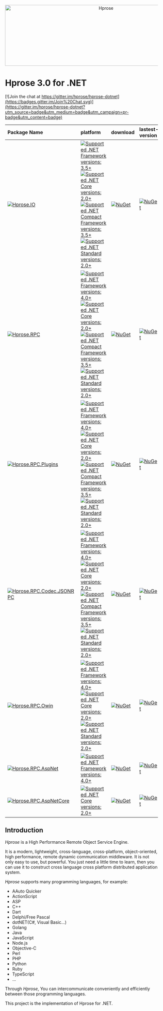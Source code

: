 <p align="center"><img src="https://hprose.com/banner.@2x.png" alt="Hprose" title="Hprose" width="650" height="200" /></p>

# Hprose 3.0 for .NET

[![Join the chat at https://gitter.im/hprose/hprose-dotnet](https://badges.gitter.im/Join%20Chat.svg)](https://gitter.im/hprose/hprose-dotnet?utm_source=badge&utm_medium=badge&utm_campaign=pr-badge&utm_content=badge)


  Package Name  | platform | download | lastest-version |
:---------------|:---------|:---------|:-----------------
[![Hprose.IO](https://img.shields.io/badge/nuget-Hprose.IO-red.svg?logo=nuget)](https://www.nuget.org/packages/Hprose.IO) | [![Supported .NET Framework versions: 3.5+](https://img.shields.io/badge/.NET-3.5+-blue.svg) ![Supported .NET Core versions: 2.0+](https://img.shields.io/badge/.NET_Core-2.0+-blue.svg) ![Supported .NET Compact Framework versions: 3.5+](https://img.shields.io/badge/.NET_CF-3.5+-blue.svg) ![Supported .NET Standard versions: 2.0+](https://img.shields.io/badge/.NET_Standard-2.0+-blue.svg)](https://www.nuget.org/packages/Hprose.IO) | [![NuGet](https://img.shields.io/nuget/v/Hprose.IO.svg)](https://www.nuget.org/packages/Hprose.IO) | [![NuGet](https://img.shields.io/nuget/dt/Hprose.IO.svg)](https://www.nuget.org/packages/Hprose.IO)
[![Hprose.RPC](https://img.shields.io/badge/nuget-Hprose.RPC-red.svg?logo=nuget)](https://www.nuget.org/packages/Hprose.RPC) | [![Supported .NET Framework versions: 4.0+](https://img.shields.io/badge/.NET-4.0+-blue.svg) ![Supported .NET Core versions: 2.0+](https://img.shields.io/badge/.NET_Core-2.0+-blue.svg) ![Supported .NET Compact Framework versions: 3.5+](https://img.shields.io/badge/.NET_CF-3.5+-blue.svg) ![Supported .NET Standard versions: 2.0+](https://img.shields.io/badge/.NET_Standard-2.0+-blue.svg)](https://www.nuget.org/packages/Hprose.RPC) | [![NuGet](https://img.shields.io/nuget/v/Hprose.RPC.svg)](https://www.nuget.org/packages/Hprose.RPC) | [![NuGet](https://img.shields.io/nuget/dt/Hprose.RPC.svg)](https://www.nuget.org/packages/Hprose.RPC)
[![Hprose.RPC.Plugins](https://img.shields.io/badge/nuget-Hprose.RPC.Plugins-orange.svg?logo=nuget)](https://www.nuget.org/packages/Hprose.RPC.Plugins) | [![Supported .NET Framework versions: 4.0+](https://img.shields.io/badge/.NET-4.0+-blue.svg) ![Supported .NET Core versions: 2.0+](https://img.shields.io/badge/.NET_Core-2.0+-blue.svg) ![Supported .NET Compact Framework versions: 3.5+](https://img.shields.io/badge/.NET_CF-3.5+-blue.svg) ![Supported .NET Standard versions: 2.0+](https://img.shields.io/badge/.NET_Standard-2.0+-blue.svg)](https://www.nuget.org/packages/Hprose.RPC.Plugins) | [![NuGet](https://img.shields.io/nuget/v/Hprose.RPC.Plugins.svg)](https://www.nuget.org/packages/Hprose.RPC.Plugins) | [![NuGet](https://img.shields.io/nuget/dt/Hprose.RPC.Plugins.svg)](https://www.nuget.org/packages/Hprose.RPC.Plugins)
[![Hprose.RPC.Codec.JSONRPC](https://img.shields.io/badge/nuget-Hprose.RPC.Codec.JSONRPC-ff69b4.svg?logo=nuget)](https://www.nuget.org/packages/Hprose.RPC.Codec.JSONRPC) | [![Supported .NET Framework versions: 4.0+](https://img.shields.io/badge/.NET-4.0+-blue.svg) ![Supported .NET Core versions: 2.0+](https://img.shields.io/badge/.NET_Core-2.0+-blue.svg) ![Supported .NET Compact Framework versions: 3.5+](https://img.shields.io/badge/.NET_CF-3.5+-blue.svg) ![Supported .NET Standard versions: 2.0+](https://img.shields.io/badge/.NET_Standard-2.0+-blue.svg)](https://www.nuget.org/packages/Hprose.RPC.Codec.JSONRPC) | [![NuGet](https://img.shields.io/nuget/v/Hprose.RPC.Codec.JSONRPC.svg)](https://www.nuget.org/packages/Hprose.RPC.Codec.JSONRPC) | [![NuGet](https://img.shields.io/nuget/dt/Hprose.RPC.Codec.JSONRPC.svg)](https://www.nuget.org/packages/Hprose.RPC.Codec.JSONRPC)
[![Hprose.RPC.Owin](https://img.shields.io/badge/nuget-Hprose.RPC.Owin-blueviolet.svg?logo=nuget)](https://www.nuget.org/packages/Hprose.RPC.Owin) | [![Supported .NET Framework versions: 4.0+](https://img.shields.io/badge/.NET-4.0+-blue.svg) ![Supported .NET Core versions: 2.0+](https://img.shields.io/badge/.NET_Core-2.0+-blue.svg) ![Supported .NET Standard versions: 2.0+](https://img.shields.io/badge/.NET_Standard-2.0+-blue.svg)](https://www.nuget.org/packages/Hprose.RPC.Owin) | [![NuGet](https://img.shields.io/nuget/v/Hprose.RPC.Owin.svg)](https://www.nuget.org/packages/Hprose.RPC.Owin) | [![NuGet](https://img.shields.io/nuget/dt/Hprose.RPC.Owin.svg)](https://www.nuget.org/packages/Hprose.RPC.Owin)
[![Hprose.RPC.AspNet](https://img.shields.io/badge/nuget-Hprose.RPC.AspNet-blueviolet.svg?logo=nuget)](https://www.nuget.org/packages/Hprose.RPC.AspNet) | [![Supported .NET Framework versions: 4.0+](https://img.shields.io/badge/.NET-4.0+-blue.svg)](https://www.nuget.org/packages/Hprose.RPC.AspNet) | [![NuGet](https://img.shields.io/nuget/v/Hprose.RPC.AspNet.svg)](https://www.nuget.org/packages/Hprose.RPC.AspNet) | [![NuGet](https://img.shields.io/nuget/dt/Hprose.RPC.AspNet.svg)](https://www.nuget.org/packages/Hprose.RPC.AspNet)
[![Hprose.RPC.AspNetCore](https://img.shields.io/badge/nuget-Hprose.RPC.AspNetCore-blueviolet.svg?logo=nuget)](https://www.nuget.org/packages/Hprose.RPC.AspNetCore) | [ ![Supported .NET Core versions: 2.0+](https://img.shields.io/badge/.NET_Core-2.0+-blue.svg)](https://www.nuget.org/packages/Hprose.RPC.AspNetCore) | [![NuGet](https://img.shields.io/nuget/v/Hprose.RPC.AspNetCore.svg)](https://www.nuget.org/packages/Hprose.RPC.AspNetCore) | [![NuGet](https://img.shields.io/nuget/dt/Hprose.RPC.AspNetCore.svg)](https://www.nuget.org/packages/Hprose.RPC.AspNetCore)

## Introduction

*Hprose* is a High Performance Remote Object Service Engine.

It is a modern, lightweight, cross-language, cross-platform, object-oriented, high performance, remote dynamic communication middleware. It is not only easy to use, but powerful. You just need a little time to learn, then you can use it to construct cross language cross platform distributed application system.

*Hprose* supports many programming languages, for example:

* AAuto Quicker
* ActionScript
* ASP
* C++
* Dart
* Delphi/Free Pascal
* dotNET(C#, Visual Basic...)
* Golang
* Java
* JavaScript
* Node.js
* Objective-C
* Perl
* PHP
* Python
* Ruby
* TypeScript
* ...

Through *Hprose*, You can intercommunicate conveniently and efficiently between those programming languages.

This project is the implementation of Hprose for .NET.
